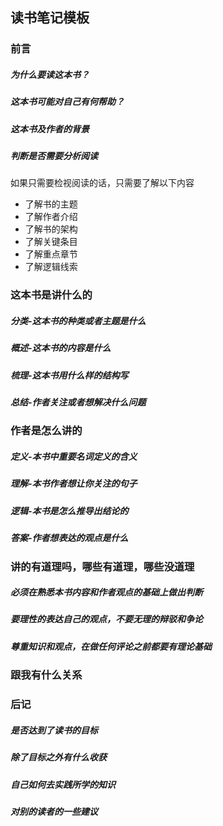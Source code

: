 ## 读书笔记模板
### 前言
##### 为什么要读这本书？

##### 这本书可能对自己有何帮助？

##### 这本书及作者的背景

##### 判断是否需要分析阅读
如果只需要检视阅读的话，只需要了解以下内容

- 了解书的主题
- 了解作者介绍
- 了解书的架构
- 了解关键条目
- 了解重点章节
- 了解逻辑线索

### 这本书是讲什么的
##### 分类-这本书的种类或者主题是什么
##### 概述-这本书的内容是什么
##### 梳理-这本书用什么样的结构写
##### 总结-作者关注或者想解决什么问题
### 作者是怎么讲的
##### 定义-本书中重要名词定义的含义
##### 理解-本书作者想让你关注的句子
##### 逻辑-本书是怎么推导出结论的
##### 答案-作者想表达的观点是什么
### 讲的有道理吗，哪些有道理，哪些没道理
##### 必须在熟悉本书内容和作者观点的基础上做出判断
##### 要理性的表达自己的观点，不要无理的辩驳和争论
##### 尊重知识和观点，在做任何评论之前都要有理论基础
### 跟我有什么关系

### 后记

##### 是否达到了读书的目标

##### 除了目标之外有什么收获

##### 自己如何去实践所学的知识

##### 对别的读者的一些建议
